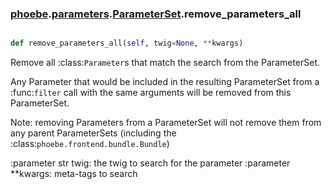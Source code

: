 ### [phoebe](phoebe.md).[parameters](phoebe.parameters.md).[ParameterSet](phoebe.parameters.ParameterSet.md).remove_parameters_all

```py

def remove_parameters_all(self, twig=None, **kwargs)

```



Remove all :class:`Parameter`s that match the search from the
ParameterSet.

Any Parameter that would be included in the resulting ParameterSet
from a :func:`filter` call with the same arguments will be
removed from this ParameterSet.

Note: removing Parameters from a ParameterSet will not remove
them from any parent ParameterSets
(including the :class:`phoebe.frontend.bundle.Bundle`)

:parameter str twig: the twig to search for the parameter
:parameter **kwargs: meta-tags to search

